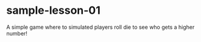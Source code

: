# sample-lesson-01

A simple game where to simulated players roll die to see who gets a higher number!

